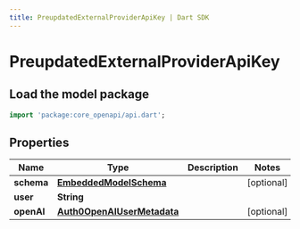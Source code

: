 ```yaml
---
title: PreupdatedExternalProviderApiKey | Dart SDK
---
```


# PreupdatedExternalProviderApiKey

## Load the model package
```dart
import 'package:core_openapi/api.dart';
```

## Properties
Name | Type | Description | Notes
------------ | ------------- | ------------- | -------------
**schema** | [**EmbeddedModelSchema**](../models/EmbeddedModelSchema) |  | [optional] 
**user** | **String** |  | 
**openAI** | [**Auth0OpenAIUserMetadata**](../models/Auth0OpenAIUserMetadata) |  | [optional] 




